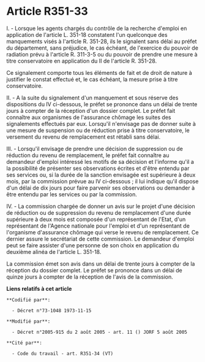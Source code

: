# Article R351-33

I. - Lorsque les agents chargés du contrôle de la recherche d'emploi en application de l'article L. 351-18 constatent l'un
quelconque des manquements visés à l'article R. 351-28, ils le signalent sans délai au préfet du département, sans préjudice,
le cas échéant, de l'exercice du pouvoir de radiation prévu à l'article R. 311-3-5 ou du pouvoir de prendre une mesure à
titre conservatoire en application du II de l'article R. 351-28.

Ce signalement comporte tous les éléments de fait et de droit de nature à justifier le constat effectué et, le cas échéant,
la mesure prise à titre conservatoire.

II. - A la suite du signalement d'un manquement et sous réserve des dispositions du IV ci-dessous, le préfet se prononce dans
un délai de trente jours à compter de la réception d'un dossier complet. Le préfet fait connaître aux organismes de
l'assurance chômage les suites des signalements effectués par eux. Lorsqu'il n'envisage pas de donner suite à une mesure de
suspension ou de réduction prise à titre conservatoire, le versement du revenu de remplacement est rétabli sans délai.

III. - Lorsqu'il envisage de prendre une décision de suppression ou de réduction du revenu de remplacement, le préfet fait
connaître au demandeur d'emploi intéressé les motifs de sa décision et l'informe qu'il a la possibilité de présenter ses
observations écrites et d'être entendu par ses services ou, si la durée de la sanction envisagée est supérieure à deux mois,
par la commission prévue au IV ci-dessous ; il lui indique qu'il dispose d'un délai de dix jours pour faire parvenir ses
observations ou demander à être entendu par les services ou par la commission.

IV. - La commission chargée de donner un avis sur le projet d'une décision de réduction ou de suppression du revenu de
remplacement d'une durée supérieure à deux mois est composée d'un représentant de l'Etat, d'un représentant de l'Agence
nationale pour l'emploi et d'un représentant de l'organisme d'assurance chômage qui verse le revenu de remplacement. Ce
dernier assure le secrétariat de cette commission. Le demandeur d'emploi peut se faire assister d'une personne de son choix
en application du deuxième alinéa de l'article L. 351-18.

La commission émet son avis dans un délai de trente jours à compter de la réception du dossier complet. Le préfet se prononce
dans un délai de quinze jours à compter de la réception de l'avis de la commission.

**Liens relatifs à cet article**

	**Codifié par**:

	  - Décret n°73-1048 1973-11-15

	**Modifié par**:

	  - Décret n°2005-915 du 2 août 2005 - art. 11 () JORF 5 août 2005

	**Cité par**:

	  - Code du travail - art. R351-34 (VT)
